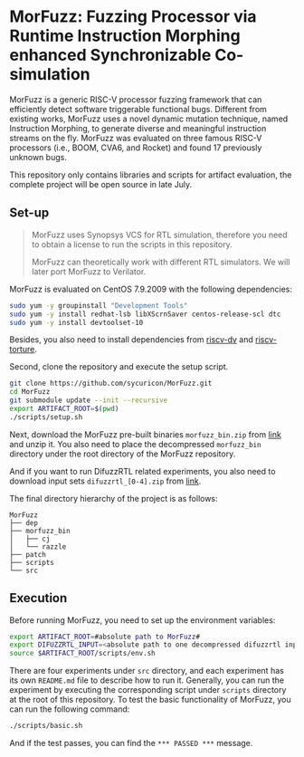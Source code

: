 # MorFuzz: Fuzzing Processor via Runtime Instruction Morphing enhanced Synchronizable Co-simulation

MorFuzz is a generic RISC-V processor fuzzing framework that can efficiently detect software triggerable functional bugs.
Different from existing works, MorFuzz uses a novel dynamic mutation technique, named Instruction Morphing, to generate diverse and meaningful instruction streams on the fly.
MorFuzz was evaluated on three famous RISC-V processors (i.e., BOOM, CVA6, and Rocket) and found 17 previously unknown bugs.

This repository only contains libraries and scripts for artifact evaluation, the complete project will be open source in late July.

## Set-up

> MorFuzz uses Synopsys VCS for RTL simulation, therefore you need to obtain a license to run the scripts in this repository.
>
> MorFuzz can theoretically work with different RTL simulators.
> We will later port MorFuzz to Verilator.

MorFuzz is evaluated on CentOS 7.9.2009 with the following dependencies:

```bash
sudo yum -y groupinstall "Development Tools"
sudo yum -y install redhat-lsb libXScrnSaver centos-release-scl dtc
sudo yum -y install devtoolset-10
```

Besides, you also need to install dependencies from [riscv-dv](https://github.com/chipsalliance/riscv-dv) and [riscv-torture](https://github.com/ucb-bar/riscv-torture).

Second, clone the repository and execute the setup script.

```bash
git clone https://github.com/sycuricon/MorFuzz.git
cd MorFuzz
git submodule update --init --recursive
export ARTIFACT_ROOT=$(pwd)
./scripts/setup.sh
```

Next, download the MorFuzz pre-built binaries `morfuzz_bin.zip` from [link](https://zenodo.org/record/8055696) and unzip it.
You also need to place the decompressed `morfuzz_bin` directory under the root directory of the MorFuzz repository.

And if you want to run DifuzzRTL related experiments, you also need to download input sets `difuzzrtl_[0-4].zip` from [link](https://zenodo.org/record/8055696).

The final directory hierarchy of the project is as follows:

```
MorFuzz
├── dep
├── morfuzz_bin
│   ├── cj
│   └── razzle
├── patch
├── scripts
└── src
```



## Execution

Before running MorFuzz, you need to set up the environment variables:

```bash
export ARTIFACT_ROOT=#absolute path to MorFuzz#
export DIFUZZRTL_INPUT=<absolute path to one decompressed difuzzrtl input set>
source $ARTIFACT_ROOT/scripts/env.sh
```

There are four experiments under `src` directory, and each experiment has its own `README.md` file to describe how to run it.
Generally, you can run the experiment by executing the corresponding script under `scripts` directory at the root of this repository.
To test the basic functionality of MorFuzz, you can run the following command:

```bash
./scripts/basic.sh
```

And if the test passes, you can find the `*** PASSED ***` message.
